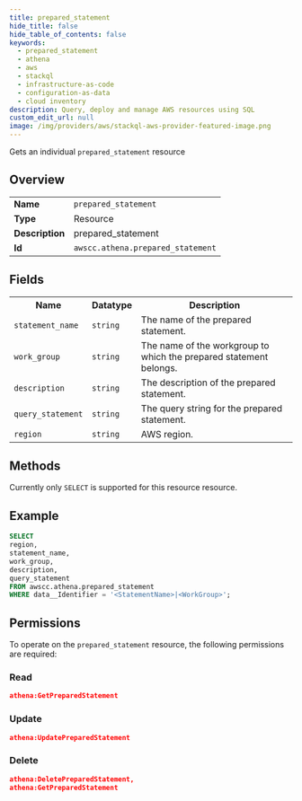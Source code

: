 ```yaml
---
title: prepared_statement
hide_title: false
hide_table_of_contents: false
keywords:
  - prepared_statement
  - athena
  - aws
  - stackql
  - infrastructure-as-code
  - configuration-as-data
  - cloud inventory
description: Query, deploy and manage AWS resources using SQL
custom_edit_url: null
image: /img/providers/aws/stackql-aws-provider-featured-image.png
---
```

Gets an individual <code>prepared_statement</code> resource

## Overview
<table><tbody>
<tr><td><b>Name</b></td><td><code>prepared_statement</code></td></tr>
<tr><td><b>Type</b></td><td>Resource</td></tr>
<tr><td><b>Description</b></td><td>prepared_statement</td></tr>
<tr><td><b>Id</b></td><td><code>awscc.athena.prepared_statement</code></td></tr>
</tbody></table>

## Fields
<table><tbody>
<tr><th>Name</th><th>Datatype</th><th>Description</th></tr>
<tr><td><code>statement_name</code></td><td><code>string</code></td><td>The name of the prepared statement.</td></tr>
<tr><td><code>work_group</code></td><td><code>string</code></td><td>The name of the workgroup to which the prepared statement belongs.</td></tr>
<tr><td><code>description</code></td><td><code>string</code></td><td>The description of the prepared statement.</td></tr>
<tr><td><code>query_statement</code></td><td><code>string</code></td><td>The query string for the prepared statement.</td></tr>
<tr><td><code>region</code></td><td><code>string</code></td><td>AWS region.</td></tr>

</tbody></table>

## Methods
Currently only <code>SELECT</code> is supported for this resource resource.

## Example
```sql
SELECT
region,
statement_name,
work_group,
description,
query_statement
FROM awscc.athena.prepared_statement
WHERE data__Identifier = '<StatementName>|<WorkGroup>';
```

## Permissions

To operate on the <code>prepared_statement</code> resource, the following permissions are required:

### Read
```json
athena:GetPreparedStatement
```

### Update
```json
athena:UpdatePreparedStatement
```

### Delete
```json
athena:DeletePreparedStatement,
athena:GetPreparedStatement
```

